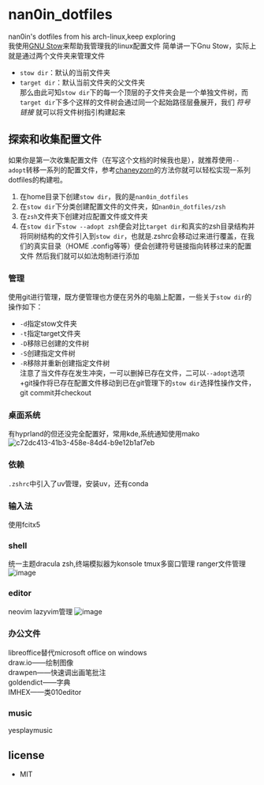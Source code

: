 # nan0in_dotfiles
nan0in's dotfiles from his arch-linux,keep exploring  
我使用[GNU Stow](https://www.gnu.org/software/stow/)来帮助我管理我的linux配置文件
简单讲一下Gnu Stow，实际上就是通过两个文件夹来管理文件  
- `stow dir`：默认的当前文件夹
- `target dir`：默认当前文件夹的父文件夹  
那么由此可知`stow dir`下的每一个顶层的子文件夹会是一个单独文件树，而`target dir`下多个这样的文件树会通过同一个起始路径层叠展开，我们 *符号链接* 就可以将文件树指引构建起来

## 探索和收集配置文件
如果你是第一次收集配置文件（在写这个文档的时候我也是），就推荐使用`--adopt`转移一系列的配置文件，参考[chaneyzorn](https://github.com/chaneyzorn/dotfiles?tab=readme-ov-file)的方法你就可以轻松实现一系列dotfiles的构建啦。  
1. 在home目录下创建`stow dir`，我的是`nan0in_dotfiles`
2. 在`stow dir`下分类创建配置文件的文件夹，如`nan0in_dotfiles/zsh`
3. 在`zsh`文件夹下创建对应配置文件或文件夹
4. 在`stow dir`下`stow --adopt zsh`便会对比`target dir`和真实的zsh目录结构并将同树结构的文件引入到`stow dir`，也就是.zshrc会移动过来进行覆盖，在我们的真实目录（HOME .config等等）便会创建符号链接指向转移过来的配置文件
然后我们就可以如法炮制进行添加

### 管理
使用git进行管理，既方便管理也方便在另外的电脑上配置，一些关于`stow dir`的操作如下：  
- `-d`指定stow文件夹
- `-t`指定target文件夹
- `-D`移除已创建的文件树
- `-S`创建指定文件树
- `-R`移除并重新创建指定文件树  
注意了当文件存在发生冲突，一可以删掉已存在文件，二可以`--adopt`选项+git操作将已存在配置文件移动到已在git管理下的`stow dir`选择性操作文件，git commit并checkout

### 桌面系统
有hyprland的但还没完全配置好，常用kde,系统通知使用mako
![c72dc413-41b3-458e-84d4-b9e12b1af7eb](https://github.com/user-attachments/assets/fc79acf7-cbdb-42fc-868b-647402a1a26e)


### 依赖
`.zshrc`中引入了uv管理，安装uv，还有conda

### 输入法
使用fcitx5

### shell
统一主题dracula
zsh,终端模拟器为konsole
tmux多窗口管理 ranger文件管理
![image](https://github.com/user-attachments/assets/55f1aab9-9410-4d43-baa1-43b8adfee067)


### editor
neovim lazyvim管理
![image](https://github.com/user-attachments/assets/633fbd6d-cb97-4d50-b408-4e975b308546)


### 办公文件
libreoffice替代microsoft office on windows  
draw.io——绘制图像  
drawpen——快速调出画笔批注  
goldendict——字典  
IMHEX——类010editor  

### music
yesplaymusic



## license
- MIT
